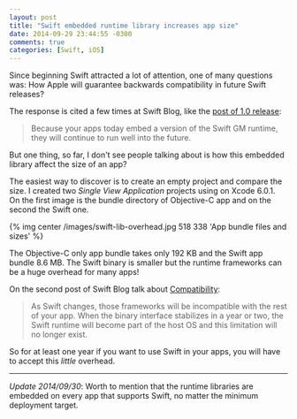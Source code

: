 ```yaml
---
layout: post
title: "Swift embedded runtime library increases app size"
date: 2014-09-29 23:44:55 -0300
comments: true
categories: [Swift, iOS]
---
```


Since beginning Swift attracted a lot of attention, one of many questions was: How Apple will guarantee backwards compatibility in future Swift releases?

The response is cited a few times at Swift Blog, like the [post of 1.0 release](https://developer.apple.com/swift/blog/?id=14):

> Because your apps today embed a version of the Swift GM runtime, they will continue to run well into the future.

But one thing, so far, I don't see people talking about is how this embedded library affect the size of an app? 

<!-- more -->

The easiest way to discover is to create an empty project and compare the size. 
I created two *Single View Application* projects using on Xcode 6.0.1. On the first image is the bundle directory of Objective-C app and on the second the Swift one.

{% img center /images/swift-lib-overhead.jpg 518 338 'App bundle files and sizes' %}

The Objective-C only app bundle takes only 192 KB and the Swift app bundle 8.6 MB. The Swift binary is smaller but the runtime frameworks can be a huge overhead for many apps!

On the second post of Swift Blog talk about [Compatibility](https://developer.apple.com/swift/blog/?id=2):

> As Swift changes, those frameworks will be incompatible with the rest of your app. When the binary interface stabilizes in a year or two, the Swift runtime will become part of the host OS and this limitation will no longer exist.

So for at least one year if you want to use Swift in your apps, you will have to accept this *little* overhead.

***

*Update 2014/09/30*: Worth to mention that the runtime libraries are embedded on every app that supports Swift, no matter the minimum deployment target.

